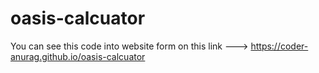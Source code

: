 # oasis-calcuator

You can see this code into website form on this link ---> https://coder-anurag.github.io/oasis-calcuator
